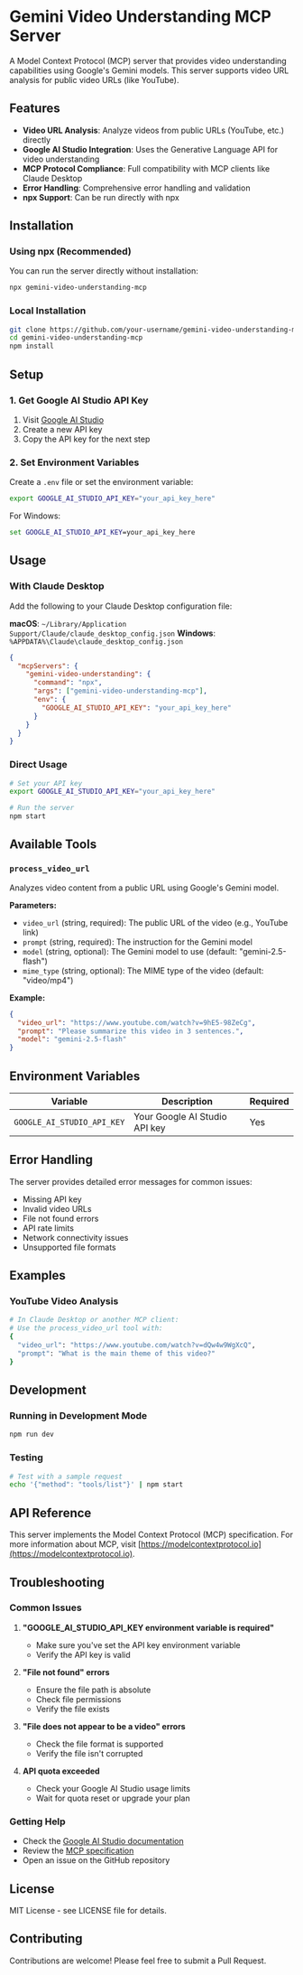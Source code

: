 # Gemini Video Understanding MCP Server

A Model Context Protocol (MCP) server that provides video understanding capabilities using Google's Gemini models. This server supports video URL analysis for public video URLs (like YouTube).

## Features

- **Video URL Analysis**: Analyze videos from public URLs (YouTube, etc.) directly
- **Google AI Studio Integration**: Uses the Generative Language API for video understanding
- **MCP Protocol Compliance**: Full compatibility with MCP clients like Claude Desktop
- **Error Handling**: Comprehensive error handling and validation
- **npx Support**: Can be run directly with npx

## Installation

### Using npx (Recommended)

You can run the server directly without installation:

```bash
npx gemini-video-understanding-mcp
```

### Local Installation

```bash
git clone https://github.com/your-username/gemini-video-understanding-mcp.git
cd gemini-video-understanding-mcp
npm install
```

## Setup

### 1. Get Google AI Studio API Key

1. Visit [Google AI Studio](https://aistudio.google.com/app/apikey)
2. Create a new API key
3. Copy the API key for the next step

### 2. Set Environment Variables

Create a `.env` file or set the environment variable:

```bash
export GOOGLE_AI_STUDIO_API_KEY="your_api_key_here"
```

For Windows:
```cmd
set GOOGLE_AI_STUDIO_API_KEY=your_api_key_here
```

## Usage

### With Claude Desktop

Add the following to your Claude Desktop configuration file:

**macOS**: `~/Library/Application Support/Claude/claude_desktop_config.json`
**Windows**: `%APPDATA%\Claude\claude_desktop_config.json`

```json
{
  "mcpServers": {
    "gemini-video-understanding": {
      "command": "npx",
      "args": ["gemini-video-understanding-mcp"],
      "env": {
        "GOOGLE_AI_STUDIO_API_KEY": "your_api_key_here"
      }
    }
  }
}
```

### Direct Usage

```bash
# Set your API key
export GOOGLE_AI_STUDIO_API_KEY="your_api_key_here"

# Run the server
npm start
```

## Available Tools

### `process_video_url`

Analyzes video content from a public URL using Google's Gemini model.

**Parameters:**
- `video_url` (string, required): The public URL of the video (e.g., YouTube link)
- `prompt` (string, required): The instruction for the Gemini model
- `model` (string, optional): The Gemini model to use (default: "gemini-2.5-flash")
- `mime_type` (string, optional): The MIME type of the video (default: "video/mp4")

**Example:**
```json
{
  "video_url": "https://www.youtube.com/watch?v=9hE5-98ZeCg",
  "prompt": "Please summarize this video in 3 sentences.",
  "model": "gemini-2.5-flash"
}
```

## Environment Variables

| Variable | Description | Required |
|----------|-------------|----------|
| `GOOGLE_AI_STUDIO_API_KEY` | Your Google AI Studio API key | Yes |

## Error Handling

The server provides detailed error messages for common issues:
- Missing API key
- Invalid video URLs
- File not found errors
- API rate limits
- Network connectivity issues
- Unsupported file formats

## Examples

### YouTube Video Analysis

```bash
# In Claude Desktop or another MCP client:
# Use the process_video_url tool with:
{
  "video_url": "https://www.youtube.com/watch?v=dQw4w9WgXcQ",
  "prompt": "What is the main theme of this video?"
}
```

## Development

### Running in Development Mode

```bash
npm run dev
```

### Testing

```bash
# Test with a sample request
echo '{"method": "tools/list"}' | npm start
```

## API Reference

This server implements the Model Context Protocol (MCP) specification. For more information about MCP, visit [https://modelcontextprotocol.io](https://modelcontextprotocol.io).

## Troubleshooting

### Common Issues

1. **"GOOGLE_AI_STUDIO_API_KEY environment variable is required"**
   - Make sure you've set the API key environment variable
   - Verify the API key is valid

2. **"File not found" errors**
   - Ensure the file path is absolute
   - Check file permissions
   - Verify the file exists

3. **"File does not appear to be a video" errors**
   - Check the file format is supported
   - Verify the file isn't corrupted

4. **API quota exceeded**
   - Check your Google AI Studio usage limits
   - Wait for quota reset or upgrade your plan

### Getting Help

- Check the [Google AI Studio documentation](https://ai.google.dev/docs)
- Review the [MCP specification](https://modelcontextprotocol.io)
- Open an issue on the GitHub repository

## License

MIT License - see LICENSE file for details.

## Contributing

Contributions are welcome! Please feel free to submit a Pull Request.
